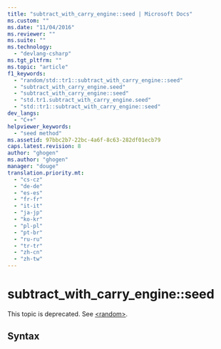 ```yaml
---
title: "subtract_with_carry_engine::seed | Microsoft Docs"
ms.custom: ""
ms.date: "11/04/2016"
ms.reviewer: ""
ms.suite: ""
ms.technology: 
  - "devlang-csharp"
ms.tgt_pltfrm: ""
ms.topic: "article"
f1_keywords: 
  - "random/std::tr1::subtract_with_carry_engine::seed"
  - "subtract_with_carry_engine.seed"
  - "subtract_with_carry_engine::seed"
  - "std.tr1.subtract_with_carry_engine.seed"
  - "std::tr1::subtract_with_carry_engine::seed"
dev_langs: 
  - "C++"
helpviewer_keywords: 
  - "seed method"
ms.assetid: 97bbc2b7-22bc-4a6f-8c63-282df01ecb79
caps.latest.revision: 8
author: "ghogen"
ms.author: "ghogen"
manager: "douge"
translation.priority.mt: 
  - "cs-cz"
  - "de-de"
  - "es-es"
  - "fr-fr"
  - "it-it"
  - "ja-jp"
  - "ko-kr"
  - "pl-pl"
  - "pt-br"
  - "ru-ru"
  - "tr-tr"
  - "zh-cn"
  - "zh-tw"
---
```

# subtract_with_carry_engine::seed
This topic is deprecated. See [\<random>](../Topic/%3Crandom%3E.md).  
  
## Syntax